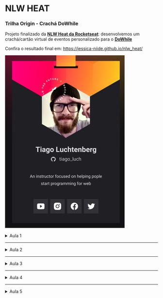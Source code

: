 # NLW HEAT

### Trilha Origin - Crachá DoWhile

Projeto finalizado da **[NLW Heat da Rocketseat](https://nextlevelweek.com/inscricao/7)**: desenvolvemos um crachá/cartão virtual de eventos personalizado para o **[DoWhile](https://dowhile.io/convite/jessica-niide)**

Confira o resultado final em: https://jessica-niide.github.io/nlw_heat/

![Imagem do crachá no figma](https://github.com/Jessica-Niide/nlw_heat/blob/master/extras/figma_example.png?raw=true)

<details>
<summary>Aula 1</summary>
    
## Fundamentos WEB

<details>
<summary>Javascript </summary>

- O Javascript (JS) é a linguagem de programação que usamos para deixar as aplicações dinâmicas.
- JS é processado nos navegadores para trazer a experiência de utilização da página para o cliente.
</details>

<br>
<details>
<summary>HTML - HyperText Markup Language</summary>

- HTML não possui lógica de programação, por isso não é uma linguagem de programação. É um conjunto de textos com tags, que serão interpretadas e traduzidas no navegador.
- As tags do HTML são indicadas entre `<>`, e indicam como o texto associado a essa tag deve ser interpretado. Por exemplo, a tag `<title>` traz o nome da página, que será exibido na aba do navegador.
- Exemplo de código HTML

```html
<!DOCTYPE html>
<html>
  <head>
    <title>Jessica Niide - DoWhile 2021</title>
  </head>
  <body>
    <h1>Jessica Niide</h1>
    <a href="https://instagram.com/jessicaniide">@jessicaniide</a>
  </body>
</html>
```

- A tag `<!DOCTYPE html>` é especial e obrigatória, indica para o navegador que o documento está escrito em html5.
- Dentro da `<head>` vão informações sobre a página.
- Dentro do `<body>` vai o conteúdo da página.
</details>

<br>
<details>
<summary>CSS - Cascading Style Sheets</summary>

- CSS é a estilização do HTML
- A sintaxe do CSS é

```css
seletor {
  propriedade: valor;
}
```

- Exemplo real:

```css
h1 {
  font-size: 1.5rem;
}
```

- `h1` é o seletor. Todas as tags de html que forem iguais ao seletor receberam essa estilização. A propriedade que ele está recebendo é `font-size`, que será alterada para o valor de `1.5rem`. O CSS fecha o comando após o valor com ponto e vírgula `;`.
- Folha de estilo em cascata: a ordem de aparição dos elementos importa. Tem mais força o elemento que for colocado por último na estilização.

</details>

</details>

---

<details>
<summary>Aula 2</summary>
    
## Revisão dos conceitos da aula 1 e aprofundamento

Estilização da página finalizada!

![Imagem do crachá](https://github.com/Jessica-Niide/nlw_heat/blob/master/extras/aula2.png?raw=true)

<details>
<summary>HTML</summary>
Já vimos que o HTML é uma linguagem que contém marcações, as tags, e que cada tag tem o seu significado, que será traduzido pelo navegador. Ou seja, o html é o responsável pela estrutura das páginas, definindo quem são o título da página, os botões, as estruturas de textos (parágrafos, seções, cabeçalhos de seções), os links, as imagens, etc.

<details>
<summary>Estrutura das tags</summary>
    
As tags são as marcações que determinam qual a função do texto na página. As tags possuem a seguinte estrutura:
    
```html
<!-- As tags podem ter abertura e fechamento, o que acontece aqui, que ela aparece em par -->
<nome-da-tag atributos="valor">
Conteúdo
</nome-da-tag>

<!-- Tags também podem se fechar em si mesmo -->
<nome-da-tag  atributos="valor"/>
```

Os atributos são opcionais, e fornecem informações adicionais para as tags. Podem ser usados vários atributos em uma única tag.

As tags que não possuem conteúdo se fecham em si. É o caso, por exemplo, das tags `<img>` e `<link>`, que usamos no head.

O conteúdo da tag é o que será exibido para o cliente, dentro é claro daquele espaço que a tag indica. Então o conteúdo de uma tag `<button>` será o texto indicado no botão.

```html
<!DOCTYPE html>
<html>
  <body>
    <button>Conteúdo da tag</button>
  </body>
</html>
```

Na tela do navegador, vemos o seguinte resultado:

![Imagem do botão](https://github.com/Jessica-Niide/nlw_heat/blob/master/extras/button.png?raw=true)

Observação importante: dentro de uma tag podem ser colocadas outras tags. Esse é o conceito de aninhamento. No exemplo acima, a tag `<html>` está por fora de todas as outras, e se fecha após todas as outras. Depois temos a tag `<body>` e dentro dela vem a tag `<button>` completa.

</details>

<details>
<summary>Semântica</summary>

A semântica para a linguística está associada ao sentido, à função, de cada palavra em uma frase. Dentro do html 5 foram incluídas as tags semânticas, que possuem significados, facilitando a construção dos layouts das páginas.

Tags não semânticas, com a tag div, não trazem informação sobre o que será seu conteúdo. Qualquer coisa pode ser colocada dentro da div.

Já uma tag semântica, como a `<main>`, nos informa que é ali que estará o conteúdo principal da página.

```html
<div id="main">
  <p>
    Podemos colocar dentro da div o conteúdo da main, e indicar pelo id o que
    estamos fazendo. O problema é que a div em si não possui significado, e um
    leitor de tela ou ferramenta de pesquisa não vê o id "main" que foi dado à
    div, portanto ele não sabe que este é o conteúdo principal.
  </p>
</div>
<!-- Sem falar que toda div fecha igual! Imagina várias delas fechando no 
seu arquivo uma depois da outra /o\ -->

<main>
  <p>
    Se utilizarmos a tag main, o código fica mais direto, e todo mundo fica
    sabendo o que esperar dessa tag.
  </p>
</main>
```

Algumas tags semânticas são header, footer, aside, nav, figure.

Curiosidade - uma explicação muito legal (em inglês) sobre a diferença entre as tags `<figure>` e `<img>`: [https://www.geeksforgeeks.org/difference-between-figure-img-tags-in-html/](https://www.geeksforgeeks.org/difference-between-figure-img-tags-in-html/)

</details>

</details>

<br>
<details>
<summary>CSS</summary>

O estilo da página é definido pelo css. Cores, fontes, tamanhos, sombras, tudo isso é adicionado ao html pelo css.

Podemos adicionar estilo diretamente no arquivo com o html, dentro da tag `<style>`, mas a leitura fica mais limpa e organizada quando separamos a estilização em um arquivo próprio. Nesse caso, para que a página final receba essa estilização, utilizamos outra tag (`<link>`) que faz a ligação entre os dois arquivos.

<details>
    <summary>Estrutura de um arquivo .css</summary>

O arquivo de regras de estilização que vamos criar é basicamente uma lista de estilos que serão aplicados aos elementos html. No botão mostrado anteriormente, podemos aplicar a seguinte estilização:

```css
/* O símbolo * indica um seletor universal, ou seja, o arquivo inteiro recebe essas regras.
Body e button são os seletores das tags body e button, respectivamente, e as regras para eles serão aplicadas 
apenas a esses elementos. */
* {
  background: purple;
}

body {
  padding: 10pt;
  background: lightgoldenrodyellow;
}

button {
  border: 1px solid black;
  border-radius: 6px;
  padding: 5pt;
  color: white;
}
```

O resultado desse estilo é o seguinte:

![Imagem do botão com estilo](https://github.com/Jessica-Niide/nlw_heat/blob/master/extras/button_css.png?raw=true)

</details>

<details>
<summary>Cascata</summary>

Os estilos são aplicados em cascata, ou seja, os estilos definidos mais "baixo" tem mais força. No exemplo, a cor de fundo foi definida para todo o arquivo pelo seletor _, mas como definimos uma nova cor para o fundo do body, esse será o estilo que o body irá ter. O button não tem regra para cor de fundo, por isso ele está com o fundo roxo definido pelo _.

Podemos pensar que o estilo da página é aplicado lendo as regras css de cima para baixo. Assim, o fundo é pintado todo de roxo, depois o body recebe o padding e tem a cor de fundo alterada, e por último o botão recebe suas características.

</details>

<details>
<summary>Especificidade</summary>

É possível sobrescrever a cascata utilizando a especificidade. Quando precisamos escolher um elemento da página, ou um conjunto de elementos, para receber uma estilização diferente, podemos usar a especificidade. Podemos fazer isso por:

- Estilos inline: são declarações de estilo feitas pelo atributo style dentro da tag html. Ao indicar no arquivo html, dentro da tag do elemento o estilo que ele irá receber, essa regra será a mais forte de todas e prevalecerá. Evitamos misturar estilização na estrutura, por isso deve ser usada como último recurso.
- Seleção pelo id: dentro de qualquer tag do html, podemos passar um atributo `id="nome"`. Na folha de estilos, escolhemos o seletor de id utilizando `#nome`. Essa é a seleção mais forte que temos para a folha de estilos.
- Seleção pela classe: também como atributo da tag html, podemos passar uma classe com `class="nome"`. A seleção da classe no css é feita por `.nome`, e é mais fraca do que a seleção por id, mas é mais forte do que a seleção por elemento.
- Seleção por elemento: é a seleção mais fraca, que passa os estilos para o elemento utilizando o nome da tag.

Existem outras regras para selecionar elementos específicos dentro do css, como para escolher a primeira ocorrência de um elemento, ou a junção de elemento e classe para dar mais força ao estilo. Essas regras são aprendidas com a prática e alguma pesquisa. Alguns jogos também ajudam a entender melhor os seletores, como o CSS Diner ([https://flukeout.github.io/](https://flukeout.github.io/)).

</details>

<details>
<summary>Unidades de medida</summary>

Podemos usar diversas unidades de medida no css.

Algumas são unidades estáticas, como centimetros (cm), pixels (px), pontos (pt).

Outras são relativas, ou seja, podem variar de acordo com o tamanho da tela, o viewport (vh = viewport height = altura da tela, vw = viewport width = largura da tela), ou com o tamanho de fonte, o em (relativo ao tamanho da fonte do elemento pai) e o rem (relativo ao tamanho da fonto do root).

- Relativa x Estática
  A escolha pela unidade que será usada depende do que se vai estilizar. Se queremos que uma imagem ou logo, por exemplo, tenha um tamanho fixo, usamos unidades estáticas. Já se queremos definir que a imagem se molde para ocupar metade da tela, e não sabemos o tamanho da tela em que a página será aberta, empregamos as unidades relativas.

</details>

<details>
<summary>Box Model</summary>

Podemos pensar que para o css cada elemento que ele irá estilizar é uma caixa. Um parágrafo é uma caixa, uma div qualquer é uma caixa, um botão é uma caixa. Pensando nisso fica mais fácil entender o que é a margin e o padding, e como posicionar nossos elementos na página.

</details>

</details>
</details>

---

<details>
<summary>Aula 3</summary>

### Colocando lógica na página

<details>
<summary>Javascript</summary>

Javascript é a linguagem de programação que utilizamos no desenvolvimento web para conferir elementos dinâmicos às páginas.
O Javascript é lido e executado como lemos normalmente um texto ocidental, ou seja, o código é lido de cima para baixo, da esquerda para a direita. As intruções são executadas na ordem em que aparecem no cóodigo.

<details>
<summary>Os dados do Javascript</summary>

Para declarar um dado em Javascript, utilizamos a seguinte sintaxe:

```jsx
// A declaração é feita por:
// tipo nome-da-variável = valor
const tech = 'Javascript'

// Agora podemos usar a variável tech no programa.
console.log(tech)

// O comando acima irá exibir no console o valor que foi atribuído para tech, ou seja, irá escrever Javascript
```

- Tipos de variáveis

  - const: (= constante) indica que a variável receberá um valor uma única vez no programa e não poderá ser alterada.
  - let: (= modificável) indica que a variável poderá mudar de valor.

- Tipos de dados primitvos

  - String: é um dado de texto. Deve ser declarado entre aspas (duplas ou simples).
  - Number: é um dado de número, logo pode ser usado para realizar operações. Atenção: um número entre aspas é uma string, "1" é tratado como texto e 1 como número.
  - Boolean: os booleanos são os valores lógicos true (verdadeiro) ou false (falso).

- Tipos de dados estruturados
  - Objetos
    Um objeto é um conjunto de dados agrupados em uma única variável. Quando declaramos um objeto, devemos dizer quais são os dados que ele possui. A forma de declarar os dados em um objeto é diferente da declaração de dados primitivos, tendo a seguinte estrutura:
    ```jsx
    // Um objeto tem seus dados definidos entre chaves
    const objeto = {
      // Os dados aqui são da forma
      // nome-da-variável: valor
      // a vírgula separa um dado do seguinte
      tech: 'Javascript',
      aula: 3
    }
    ```

</details>

<details>
<summary>Funções</summary>

Funções são sequências de comandos que devem ser executadas em ordem para realizar uma tarefa. Para declarar uma função no Javascript, fazemos do seguinte modo:

```jsx
// Indicamos ao programa que se trata de uma função pela paralvra "function"
// Nomeamos a função e colocamos entre () os parâmetros que ela recebe
// Se não houver parâmetros, deixa-se () vazio
// Entre as chaves {} colocamos os comandos da função

function nome-da-função(parâmetros) {
  comandos;
}

// E para chamar a função, fazemos:
nome-da-função(parâmetros);
```

  </details>

  <details>
  <summary>Boas práticas de escrita</summary>
      
  Evite usar nomes que não tem sentido para as variáveis e funções. Quem for ler o código deve conseguir entender para que serve a variável.
  </details>

</details>

<br>
<details>
<summary>DOM</summary>

- O DOM é uma versão da página html que o navegador cria, em que cada elemento do html é mapeado como um objeto (um objeto da DOM, não um objeto como em Javascript).
  Com a página toda mapeada pelo navegador, podemos acessar os elementos da página utilizando o Javascript.

- Acessando os elementos pelo Javascript

  Para acessar os elementos da DOM no Javascript, utilizamos o comando `document`. A partir dele, podemos trabalhar com os elementos do html.

  ```jsx
  // Para acessar o elemento pela classe
  document.getElementsByClassName('class').textContent = 'new'

  // Mas se estamos usando o id, podemos cortar uma parte do código
  id.textContent = 'new'
  ```

</details>

</details>

---

<details>
<summary>Aula 4</summary>

### Colocando o crachá na internet

<details>
<summary>API</summary>

Uma API é uma interface de comunicação entre sites ou aplicativos. Por meio delas é possível buscar conteúdo de sites ou funcionalidades, e utilizar na sua própria aplicação. Neste projeto, utilizamos a api do github para buscar informações sobre o usuário que serão exibidas no crachá.
</details>

<details>
<summary>JSON</summary>

JSON (JavaScript Object Notation) é basicamente uma forma de escrever dados usado para transferir informações de um lugar para outro.

O JSON se parece com um objeto do Javascript. Os dados vem apresentados entre chaves, e eles são escritos da forma `"propriedade": valor`. O nome da propriedade deve vir entre aspas, por exemplo `"id"`, e o seu valor pode ser qualquer tipo de dado do Javascript (string, number, objeto, etc).

</details>

</details>

---

<details>
<summary>Aula 5</summary>

### Finalizando o crachá: acertando a versão mobile e web

<details>
<summary>Complementando o HTML</summary>

Quando construímos a estrutura html da nossa página, temos algumas tags especiais. Já vimos algumas delas:

- doctype: essa informação é obrigatória e a primeira coisa que colocamos no arquivo. É ela que avisa para o navegador qual a versão do html usada.
- html: a tag html é a primeira a aparecer (depois do doctype) e a última a se fechar no documento. Todos os outros elementos do html serão colocados dentro dela. Ela recebe um atributo importante que adicionamos nesta aula, o atributo lang, que indica o idioma da página.
- head: dentro dessa tag agrupamos informações sobre a página. Alguns exemplos dessas informações que já colocamos no projeto são o título da página e os links para o css e as fontes. Dentro da head vão também as tags meta, que já explico.
- body: o body é a tag que irá indicar onde está o conteúdo da página que ficará visível no navegador. Colocamos o body depois da head.

Agora temos as tags meta para discutir. Elas são colocadas no head do arquivo, e servem para passar ao navegador informações sobre caracteres, palavras-chave, descrições de conteúdo e o ajuste do tamanho da página.

Vamos adicionar duas tags meta ao arquivo.

- `<meta charset="UTF-8" />`: charset tem a ver com a codificação dos caracteres, e o padrão "UTF-8" é o mais usado na web. Assim, garantimos que quase qualquer caractere será exibido corretamente.
- `<meta name="viewport" content="width=device-width, initial-scale=1.0" />`: o viewport se refere à área visível da tela do dispositivo onde a página será aberta, passando para o navegador informações sobre como dimensionar a página. Aqui, deixamos o conteúdo da página com a largura do dispositivo, e o zoom da página quando ela for carregada como 1.0, ou seja, o tamanho renderizado será o mesmo descrito no arquivo.
    
</details>

<br>

<details>
<summary>Ajuste para mobile e responsividade</summary>

A visualização da nossa página deve se adequar ao dispositivo que abrir o crachá. Nos concentramos primeiro na visualização para uma tela de celular, depois iremos adicionar o estilo para telas maiores.

- Acertando o projeto para celulares
    
    Até agora, os tamanhos do crachá, das imagens e dos textos estavam fixos. Não precisamos mexer nas imagens e no textos, mas vamos alterar o fundo para que ele ocupe a tela do celular inteira.
    
    Ao invés de pixels, vamos utilizar a viewport como unidade de medida. Além disso, vamos centralizar a imagem de fundo. Assim, temos:
    
```css
    main {
      background: url(images/background.svg) no-repeat center/cover;
      width: 100vw;
      min-height: 812px;
      height: 100vh;
    }
```
    

A opção no-repeat faz sentido para telas grandes, e garante que a imagem de fundo não se repita. E a opção cover faz a imagem se ajustar para cobrir toda a tela.
    
- Criando o layout para tablets e desktops
    
    No figma já existe o layout da página para desktops, vou utilizar o mesmo desenho para tablets por simplicidade.
    
    Quando a página for aberta em um computador, a imagem de fundo irá se estender para ocupar toda a tela. Quando queremos desenvolver estilos diferentes para telas de tamanhos diferentes, usamos as regras de css `@media`, as medias queries. Com ela é possível selecionar estilos diferentes para dispositivos diferentes. Temos o exemplo a seguir:
    
```css
main {
    backgound-color: black;
}

@media (min-width: 720px) {
    main {
        backgound-color: green;
    }
}
```


O que esse arquivo faz é definir um cor de fundo inicial para a página como preto. Mas se a tela onde a página for exibida possuir a largura mínima de 720px, o css irá ler as regras especificadas dentro da regra `@media`. Lembrando que o css funciona como cascata, a cor de fundo da página será verde.
    
Para a nossa aplicação, vemos que para o desktop, temos uma imagem de fundo diferente, e o crachá é composto por uma alça além do crachá com as informações, que é menor do que na versão mobile. Todas essas mudanças serão colocadas dentro da regra `@media (min-width: 720px)`.
    

Esse é um assunto muito rico e extenso, para explicações mais completas sobre responsividade, unidades responsivas, medias queries e como implementar, confira a Masterclass Responsividade na Prática no Youtube da Rocketseat [https://www.youtube.com/watch?v=H91DhKPjhPk](https://www.youtube.com/watch?v=H91DhKPjhPk)

</details>

</details>


